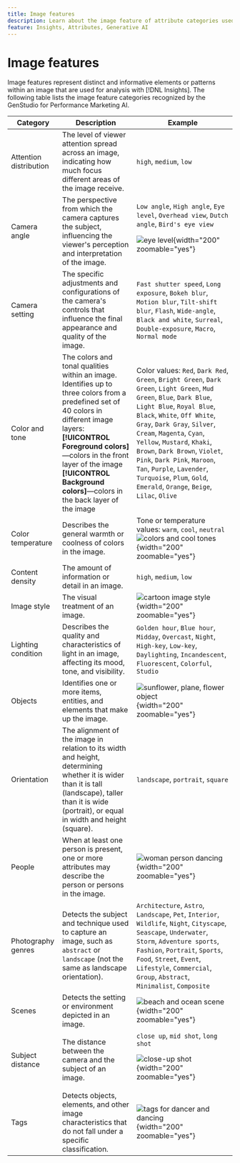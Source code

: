 ```yaml
---
title: Image features
description: Learn about the image feature of attribute categories used in GenStudio for Performance Marketing.
feature: Insights, Attributes, Generative AI
---
```

# Image features

Image features represent distinct and informative elements or patterns within an image that are used for analysis with [!DNL Insights]. The following table lists the image feature categories recognized by the GenStudio for Performance Marketing AI.

<!-- For the writer: turn off word wrap to work with these tables. Option + Z -->

| Category                | Description                                                                                           | Example                                                                                                                                                                        |
| ----------------------- | ----------------------------------------------------------------------------------------------------- | ------------------------------------------------------------------------------------------------------------------------------------------------------------------------------ |
| Attention distribution  | The level of viewer attention spread across an image, indicating how much focus different areas of the image receive. | `high`, `medium`, `low` |
| Camera angle            | The perspective from which the camera captures the subject, influencing the viewer's perception and interpretation of the image.  | `Low angle`, `High angle`, `Eye level`, `Overhead view`, `Dutch angle`, `Bird's eye view`<p>![eye level](/help/assets/category/image-camera-angle.png){width="200" zoomable="yes"}                                                                                         |
| Camera setting          | The specific adjustments and configurations of the camera's controls that influence the final appearance and quality of the image. | `Fast shutter speed`, `Long exposure`, `Bokeh blur`, `Motion blur`, `Tilt-shift blur`, `Flash`, `Wide-angle`, `Black and white`, `Surreal`, `Double-exposure`, `Macro`, `Normal mode` |
| Color and tone          | The colors and tonal qualities within an image. Identifies up to three colors from a predefined set of 40 colors in different image layers:<br>**[!UICONTROL Foreground colors]**—colors in the front layer of the image<br>**[!UICONTROL Background colors]**—colors in the back layer of the image | Color values: `Red`, `Dark Red`, `Green`, `Bright Green`, `Dark Green`, `Light Green`, `Mud Green`, `Blue`, `Dark Blue`, `Light Blue`, `Royal Blue`, `Black`, `White`, `Off White`, `Gray`, `Dark Gray`, `Silver`, `Cream`, `Magenta`, `Cyan`, `Yellow`, `Mustard`, `Khaki`, `Brown`, `Dark Brown`, `Violet`, `Pink`, `Dark Pink`, `Maroon`, `Tan`, `Purple`, `Lavender`, `Turquoise`, `Plum`, `Gold`, `Emerald`, `Orange`, `Beige`, `Lilac`, `Olive` |
| Color temperature       | Describes the general warmth or coolness of colors in the image.                                      | Tone or temperature values: `warm`, `cool`, `neutral`<br>![colors and cool tones](/help/assets/category/image-color-temp.png){width="200" zoomable="yes"} |
| Content density         | The amount of information or detail in an image.                                                      | `high`, `medium`, `low`                                                                                                                                                        |
| Image style             | The visual treatment of an image.                                                                     | ![cartoon image style](/help/assets/category/image-style.png){width="200" zoomable="yes"}                                                                                                                                                                               |
| Lighting condition      | Describes the quality and characteristics of light in an image, affecting its mood, tone, and visibility. | `Golden hour`, `Blue hour`, `Midday`, `Overcast`, `Night`, `High-key`, `Low-key`, `Daylighting`, `Incandescent`, `Fluorescent`, `Colorful`, `Studio` |
| Objects                 | Identifies one or more items, entities, and elements that make up the image.                          | ![sunflower, plane, flower object](/help/assets/category/image-objects.png){width="200" zoomable="yes"}                                                                        |
| Orientation             | The alignment of the image in relation to its width and height, determining whether it is wider than it is tall (landscape), taller than it is wide (portrait), or equal in width and height (square). | `landscape`, `portrait`, `square` |
| People                  | When at least one person is present, one or more attributes may describe the person or persons in the image. | ![woman person dancing](/help/assets/category/image-people.png){width="200" zoomable="yes"}                                                                             |
| Photography genres      | Detects the subject and technique used to capture an image, such as `abstract` or `landscape` (not the same as landscape orientation). | `Architecture`, `Astro`, `Landscape`, `Pet`, `Interior`, `Wildlife`, `Night`, `Cityscape`, `Seascape`, `Underwater`, `Storm`, `Adventure sports`, `Fashion`, `Portrait`, `Sports`, `Food`, `Street`, `Event`, `Lifestyle`, `Commercial`, `Group`, `Abstract`, `Minimalist`, `Composite`          |
| Scenes                  | Detects the setting or environment depicted in an image.                                              | ![beach and ocean scene](/help/assets/category/image-scenes.png){width="200" zoomable="yes"}                            |
| Subject distance        | The distance between the camera and the subject of an image.                                          | `close up`, `mid shot`, `long shot`<p>![close-up shot](/help/assets/category/image-subject-distance.png){width="200" zoomable="yes"}                                           |
| Tags                    | Detects objects, elements, and other image characteristics that do not fall under a specific classification. | ![tags for dancer and dancing](/help/assets/category/image-tags.png){width="200" zoomable="yes"}                                     |

